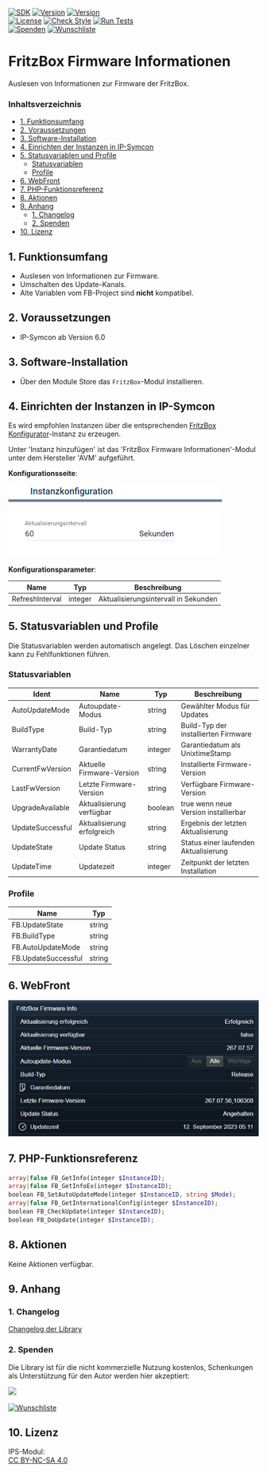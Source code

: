 [![SDK](https://img.shields.io/badge/Symcon-PHPModul-red.svg)](https://www.symcon.de/service/dokumentation/entwicklerbereich/sdk-tools/sdk-php/)
[![Version](https://img.shields.io/badge/Modul%20version-0.82-blue.svg)]()
[![Version](https://img.shields.io/badge/Symcon%20Version-6.0%20%3E-green.svg)](https://www.symcon.de/de/service/dokumentation/installation/migrationen/v60-v61-q1-2022/)  
[![License](https://img.shields.io/badge/License-CC%20BY--NC--SA%204.0-green.svg)](https://creativecommons.org/licenses/by-nc-sa/4.0/)
[![Check Style](https://github.com/Nall-chan/FritzBox/workflows/Check%20Style/badge.svg)](https://github.com/Nall-chan/FritzBox/actions) [![Run Tests](https://github.com/Nall-chan/FritzBox/workflows/Run%20Tests/badge.svg)](https://github.com/Nall-chan/FritzBox/actions)  
[![Spenden](https://www.paypalobjects.com/de_DE/DE/i/btn/btn_donate_SM.gif)](#2-spenden)
[![Wunschliste](https://img.shields.io/badge/Wunschliste-Amazon-ff69fb.svg)](#2-spenden)  

# FritzBox Firmware Informationen <!-- omit in toc -->
Auslesen von Informationen zur Firmware der FritzBox.  

### Inhaltsverzeichnis <!-- omit in toc -->

- [1. Funktionsumfang](#1-funktionsumfang)
- [2. Voraussetzungen](#2-voraussetzungen)
- [3. Software-Installation](#3-software-installation)
- [4. Einrichten der Instanzen in IP-Symcon](#4-einrichten-der-instanzen-in-ip-symcon)
- [5. Statusvariablen und Profile](#5-statusvariablen-und-profile)
  - [Statusvariablen](#statusvariablen)
  - [Profile](#profile)
- [6. WebFront](#6-webfront)
- [7. PHP-Funktionsreferenz](#7-php-funktionsreferenz)
- [8. Aktionen](#8-aktionen)
- [9. Anhang](#9-anhang)
  - [1. Changelog](#1-changelog)
  - [2. Spenden](#2-spenden)
- [10. Lizenz](#10-lizenz)

## 1. Funktionsumfang

* Auslesen von Informationen zur Firmware.  
* Umschalten des Update-Kanals.  
* Alte Variablen vom FB-Project sind **nicht** kompatibel.  

## 2. Voraussetzungen

- IP-Symcon ab Version 6.0

## 3. Software-Installation

* Über den Module Store das `FritzBox`-Modul installieren.


## 4. Einrichten der Instanzen in IP-Symcon
 
 Es wird empfohlen Instanzen über die entsprechenden [FritzBox Konfigurator](../FritzBox%20Configurator/README.md)-Instanz zu erzeugen.  

 Unter 'Instanz hinzufügen' ist das 'FritzBox Firmware Informationen'-Modul unter dem Hersteller 'AVM' aufgeführt.

__Konfigurationsseite__:

![Config](imgs/config.png)  

__Konfigurationsparameter__:  

| Name            | Typ     | Beschreibung                         |
| --------------- | ------- | ------------------------------------ |
| RefreshInterval | integer | Aktualisierungsintervall in Sekunden |

## 5. Statusvariablen und Profile

Die Statusvariablen werden automatisch angelegt. Das Löschen einzelner kann zu Fehlfunktionen führen.

### Statusvariablen

| Ident            | Name                       | Typ     | Beschreibung                          |
| ---------------- | -------------------------- | ------- | ------------------------------------- |
| AutoUpdateMode   | Autoupdate-Modus           | string  | Gewählter Modus für Updates           |
| BuildType        | Build-Typ                  | string  | Build-Typ der installierten Firmware  |
| WarrantyDate     | Garantiedatum              | integer | Garantiedatum als UnixtimeStamp       |
| CurrentFwVersion | Aktuelle Firmware-Version  | string  | Installierte Firmware-Version         |
| LastFwVersion    | Letzte Firmware-Version    | string  | Verfügbare Firmware-Version           |
| UpgradeAvailable | Aktualisierung verfügbar   | boolean | true wenn neue Version installierbar  |
| UpdateSuccessful | Aktualisierung erfolgreich | string  | Ergebnis der letzten Aktualisierung   |
| UpdateState      | Update Status              | string  | Status einer laufenden Aktualisierung |
| UpdateTime       | Updatezeit                 | integer | Zeitpunkt der letzten Installation    |


### Profile

| Name                | Typ    |
| ------------------- | ------ |
| FB.UpdateState      | string |
| FB.BuildType        | string |
| FB.AutoUpdateMode   | string |
| FB.UpdateSuccessful | string |


## 6. WebFront

![Webfront](imgs/webfront.png)  

## 7. PHP-Funktionsreferenz

```php
array|false FB_GetInfo(integer $InstanceID);
array|false FB_GetInfoEx(integer $InstanceID);
boolean FB_SetAutoUpdateMode(integer $InstanceID, string $Mode);
array|false FB_GetInternationalConfig(integer $InstanceID);
boolean FB_CheckUpdate(integer $InstanceID);
boolean FB_DoUpdate(integer $InstanceID);
```

## 8. Aktionen

Keine Aktionen verfügbar.

## 9. Anhang

### 1. Changelog

[Changelog der Library](../README.md#changelog)

### 2. Spenden

  Die Library ist für die nicht kommerzielle Nutzung kostenlos, Schenkungen als Unterstützung für den Autor werden hier akzeptiert:  

<a href="https://www.paypal.com/donate?hosted_button_id=G2SLW2MEMQZH2" target="_blank"><img src="https://www.paypalobjects.com/de_DE/DE/i/btn/btn_donate_LG.gif" border="0" /></a>  

[![Wunschliste](https://img.shields.io/badge/Wunschliste-Amazon-ff69fb.svg)](https://www.amazon.de/hz/wishlist/ls/YU4AI9AQT9F?ref_=wl_share) 

## 10. Lizenz

  IPS-Modul:  
  [CC BY-NC-SA 4.0](https://creativecommons.org/licenses/by-nc-sa/4.0/)  

